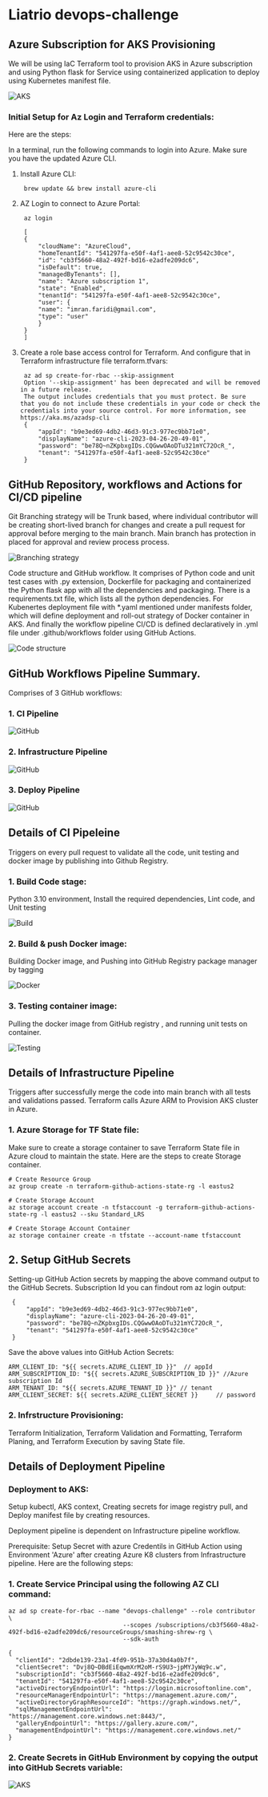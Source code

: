 # Liatrio devops-challenge

## Azure Subscription for AKS Provisioning

We will be using IaC Terraform tool to provision AKS in Azure subscription and using Python flask for Service using containerized application to deploy using Kubernetes manifest file.

![AKS](images/AKS.jpg?raw=true "GitHub-workflows")    

### Initial Setup for Az Login and Terraform credentials:

Here are the steps:

In a terminal, run the following commands to login into Azure. Make sure you have the updated Azure CLI.

1. Install Azure CLI:

        brew update && brew install azure-cli

2. AZ Login to connect to Azure Portal:

        az login

        [
        {
            "cloudName": "AzureCloud",
            "homeTenantId": "541297fa-e50f-4af1-aee8-52c9542c30ce",
            "id": "cb3f5660-48a2-492f-bd16-e2adfe209dc6",
            "isDefault": true,
            "managedByTenants": [],
            "name": "Azure subscription 1",
            "state": "Enabled",
            "tenantId": "541297fa-e50f-4af1-aee8-52c9542c30ce",
            "user": {
            "name": "imran.faridi@gmail.com",
            "type": "user"
            }
        }
        ]

3. Create a role base access control for Terraform. And configure that in Terraform infrastructure file terraform.tfvars:

        az ad sp create-for-rbac --skip-assignment
        Option '--skip-assignment' has been deprecated and will be removed in a future release.
        The output includes credentials that you must protect. Be sure that you do not include these credentials in your code or check the credentials into your source control. For more information, see https://aka.ms/azadsp-cli
        {
            "appId": "b9e3ed69-4db2-46d3-91c3-977ec9bb71e0",
            "displayName": "azure-cli-2023-04-26-20-49-01",
            "password": "be78Q~nZKpbxgIDs.CQGwwOAoDTu321mYC72OcR_",
            "tenant": "541297fa-e50f-4af1-aee8-52c9542c30ce"
        }


## GitHub Repository, workflows and Actions for CI/CD pipeline

Git Branching strategy will be Trunk based, where individual contributor will be creating short-lived branch for changes and create a pull request for approval before merging to the main branch. Main branch has protection in placed for approval and review process process.

![Branching strategy](images/trunk-based.jpg#center)

Code structure and GitHub workflow. It comprises of Python code and unit test cases with .py extension, Dockerfile for packaging and containerized the Python flask app with all the dependencies and packaging. There is a requirements.txt file, which lists all the python dependencies. For Kubenertes deployment file with *.yaml mentioned under manifests folder, which will define deployment and roll-out strategy of Docker container in AKS. And finally the workflow pipeline CI/CD is defined declaratively in .yml file under .github/workflows folder using GitHub Actions.

![Code structure](images/code-structure.png?raw=true "code")

## GitHub Workflows Pipeline Summary. 

Comprises of 3 GitHub workflows:

### 1. CI Pipeline

![GitHub](images/CI-pipeline.png?raw=true "CI-pipeline")

### 2. Infrastructure Pipeline

![GitHub](images/Infrastructure-pipeline.png?raw=true "Infra-pipeline")

### 3. Deploy Pipeline

![GitHub](images/Deploy-pipeline.png?raw=true "Deploy-pipeline")


## Details of CI Pipeleine

Triggers on every pull request to validate all the code, unit testing and docker image by publishing into Github Registry.

### 1. Build Code stage: 
Python 3.10 environment, Install the required dependencies, Lint code, and Unit testing

![Build](images/buid-stage.png?raw=true "build code")

### 2. Build & push Docker image: 
Building Docker image, and Pushing into GitHub Registry package manager by tagging

![Docker](images/image-build.png?raw=true "build image")

### 3. Testing container image: 
Pulling the docker image from GitHub registry , and running unit tests on container.

![Testing](images/test-image.png?raw=true "testing image")

## Details of Infrastructure Pipeline

Triggers after successfully merge the code into main branch with all tests and validations passed. Terraform calls Azure ARM to Provision AKS cluster in Azure.

### 1. Azure Storage for TF State file: 

Make sure to create a storage container to save Terraform State file in Azure cloud to maintain the state. Here are the steps to create Storage container.

```
# Create Resource Group
az group create -n terraform-github-actions-state-rg -l eastus2

# Create Storage Account
az storage account create -n tfstaccount -g terraform-github-actions-state-rg -l eastus2 --sku Standard_LRS

# Create Storage Account Container
az storage container create -n tfstate --account-name tfstaccount
```

## 2. Setup GitHub Secrets
Setting-up GitHub Action secrets by mapping the above command output to the GitHub Secrets. Subscription Id you can findout rom az login output:
```
 {
     "appId": "b9e3ed69-4db2-46d3-91c3-977ec9bb71e0",
     "displayName": "azure-cli-2023-04-26-20-49-01",
     "password": "be78Q~nZKpbxgIDs.CQGwwOAoDTu321mYC72OcR_",
     "tenant": "541297fa-e50f-4af1-aee8-52c9542c30ce"
 }
```
 Save the above values into GitHub Action Secrets:

    ARM_CLIENT_ID: "${{ secrets.AZURE_CLIENT_ID }}"  // appId
    ARM_SUBSCRIPTION_ID: "${{ secrets.AZURE_SUBSCRIPTION_ID }}" //Azure subscription Id
    ARM_TENANT_ID: "${{ secrets.AZURE_TENANT_ID }}" // tenant
    ARM_CLIENT_SECRET: ${{ secrets.AZURE_CLIENT_SECRET }}     // password

### 2. Infrstructure Provisioning: 
Terraform Initialization, Terraform Validation and Formatting, Terraform Planing, and Terraform Execution by saving State file. 

## Details of Deployment Pipeline

### Deployment to AKS: 
Setup kubectl, AKS context, Creating secrets for image registry pull, and Deploy manifest file by creating resources.  

Deployment pipeline is dependent on Infrastructure pipeline workflow.

Prerequisite: Setup Secret with azure Credentils in GitHub Action using Environment 'Azure' after creating Azure K8 clusters from Infrastructure pipeline. Here are the following steps: 

### 1. Create Service Principal using the following AZ CLI command:

```
az ad sp create-for-rbac --name "devops-challenge" --role contributor \
                                --scopes /subscriptions/cb3f5660-48a2-492f-bd16-e2adfe209dc6/resourceGroups/smashing-shrew-rg \
                                --sdk-auth

{
  "clientId": "2dbde139-23a1-4fd9-951b-37a30d4a0b7f",
  "clientSecret": "Dvj8Q~DBdEiEqwmXrM2oM-rS9U3~jpMYJyWq9c.w",
  "subscriptionId": "cb3f5660-48a2-492f-bd16-e2adfe209dc6",
  "tenantId": "541297fa-e50f-4af1-aee8-52c9542c30ce",
  "activeDirectoryEndpointUrl": "https://login.microsoftonline.com",
  "resourceManagerEndpointUrl": "https://management.azure.com/",
  "activeDirectoryGraphResourceId": "https://graph.windows.net/",
  "sqlManagementEndpointUrl": "https://management.core.windows.net:8443/",
  "galleryEndpointUrl": "https://gallery.azure.com/",
  "managementEndpointUrl": "https://management.core.windows.net/"
}                                
```

### 2. Create Secrets in GitHub Environment by copying the output into GitHub Secrets variable:

![AKS](images/secrets.png?raw=true "Secrets")    
      



